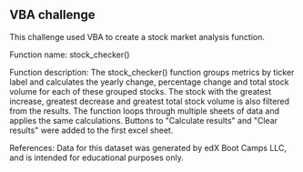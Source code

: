 ## VBA challenge

This challenge used VBA to create a stock market analysis function.

Function name: 
    stock_checker()

Function description:
    The stock_checker() function groups metrics by ticker label and calculates the yearly change, percentage change and total stock volume for each of these grouped stocks.
    The stock with the greatest increase, greatest decrease and greatest total stock volume is also filtered from the results.
    The function loops through multiple sheets of data and applies the same calculations.
    Buttons to "Calculate results" and "Clear results" were added to the first excel sheet.

References:
    Data for this dataset was generated by edX Boot Camps LLC, and is intended for educational purposes only.
